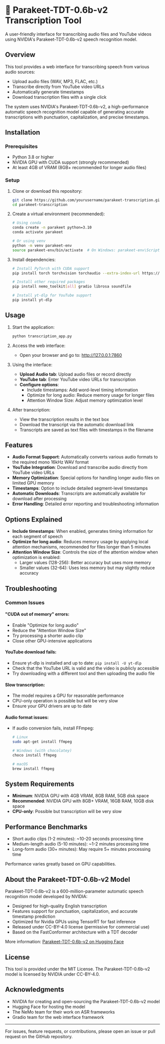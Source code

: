 # 🦜 Parakeet-TDT-0.6b-v2 Transcription Tool

A user-friendly interface for transcribing audio files and YouTube videos using NVIDIA's Parakeet-TDT-0.6b-v2 speech recognition model.

## Overview

This tool provides a web interface for transcribing speech from various audio sources:

- Upload audio files (WAV, MP3, FLAC, etc.)
- Transcribe directly from YouTube video URLs
- Automatically generate timestamps
- Download transcription files with a single click

The system uses NVIDIA's Parakeet-TDT-0.6b-v2, a high-performance automatic speech recognition model capable of generating accurate transcriptions with punctuation, capitalization, and precise timestamps.

## Installation

### Prerequisites

- Python 3.8 or higher
- NVIDIA GPU with CUDA support (strongly recommended)
- At least 4GB of VRAM (8GB+ recommended for longer audio files)

### Setup

1. Clone or download this repository:
   ```bash
   git clone https://github.com/yourusername/parakeet-transcription.git
   cd parakeet-transcription
   ```

2. Create a virtual environment (recommended):
   ```bash
   # Using conda
   conda create -n parakeet python=3.10
   conda activate parakeet
   
   # Or using venv
   python -m venv parakeet-env
   source parakeet-env/bin/activate  # On Windows: parakeet-env\Scripts\activate
   ```

3. Install dependencies:
   ```bash
   # Install PyTorch with CUDA support
   pip install torch torchvision torchaudio --extra-index-url https://download.pytorch.org/whl/cu118
   
   # Install other required packages
   pip install nemo_toolkit[all] gradio librosa soundfile
   
   # Install yt-dlp for YouTube support
   pip install yt-dlp
   ```

## Usage

1. Start the application:
   ```bash
   python transcription_app.py
   ```

2. Access the web interface:
   - Open your browser and go to: http://127.0.0.1:7860

3. Using the interface:
   - **Upload Audio tab**: Upload audio files or record directly
   - **YouTube tab**: Enter YouTube video URLs for transcription
   - **Configure options**:
     - Include timestamps: Add word-level timing information
     - Optimize for long audio: Reduce memory usage for longer files
     - Attention Window Size: Adjust memory optimization level

4. After transcription:
   - View the transcription results in the text box
   - Download the transcript via the automatic download link
   - Transcripts are saved as text files with timestamps in the filename

## Features

- **Audio Format Support**: Automatically converts various audio formats to the required mono 16kHz WAV format
- **YouTube Integration**: Download and transcribe audio directly from YouTube video URLs
- **Memory Optimization**: Special options for handling longer audio files on limited GPU memory
- **Timestamps**: Option to include detailed segment-level timestamps
- **Automatic Downloads**: Transcripts are automatically available for download after processing
- **Error Handling**: Detailed error reporting and troubleshooting information

## Options Explained

- **Include timestamps**: When enabled, generates timing information for each segment of speech
- **Optimize for long audio**: Reduces memory usage by applying local attention mechanisms, recommended for files longer than 5 minutes
- **Attention Window Size**: Controls the size of the attention window when optimization is enabled:
  - Larger values (128-256): Better accuracy but uses more memory
  - Smaller values (32-64): Uses less memory but may slightly reduce accuracy

## Troubleshooting

### Common Issues

#### "CUDA out of memory" errors:
- Enable "Optimize for long audio"
- Reduce the "Attention Window Size"
- Try processing a shorter audio clip
- Close other GPU-intensive applications

#### YouTube download fails:
- Ensure yt-dlp is installed and up to date: `pip install -U yt-dlp`
- Check that the YouTube URL is valid and the video is publicly accessible
- Try downloading with a different tool and then uploading the audio file

#### Slow transcription:
- The model requires a GPU for reasonable performance
- CPU-only operation is possible but will be very slow
- Ensure your GPU drivers are up to date

#### Audio format issues:
- If audio conversion fails, install FFmpeg:
  ```bash
  # Linux
  sudo apt-get install ffmpeg
  
  # Windows (with chocolatey)
  choco install ffmpeg
  
  # macOS
  brew install ffmpeg
  ```

## System Requirements

- **Minimum**: NVIDIA GPU with 4GB VRAM, 8GB RAM, 5GB disk space
- **Recommended**: NVIDIA GPU with 8GB+ VRAM, 16GB RAM, 10GB disk space
- **CPU-only**: Possible but transcription will be very slow

## Performance Benchmarks

- Short audio clips (1-2 minutes): ~10-20 seconds processing time
- Medium-length audio (5-10 minutes): ~1-2 minutes processing time
- Long-form audio (30+ minutes): May require 5+ minutes processing time

Performance varies greatly based on GPU capabilities.

## About the Parakeet-TDT-0.6b-v2 Model

Parakeet-TDT-0.6b-v2 is a 600-million-parameter automatic speech recognition model developed by NVIDIA:

- Designed for high-quality English transcription
- Features support for punctuation, capitalization, and accurate timestamp prediction
- Optimized for Nvidia GPUs using TensorRT for fast inference
- Released under CC-BY-4.0 license (permissive for commercial use)
- Based on the FastConformer architecture with a TDT decoder

More information: [Parakeet-TDT-0.6b-v2 on Hugging Face](https://huggingface.co/nvidia/parakeet-tdt-0.6b-v2)

## License

This tool is provided under the MIT License. The Parakeet-TDT-0.6b-v2 model is licensed by NVIDIA under CC-BY-4.0.

## Acknowledgments

- NVIDIA for creating and open-sourcing the Parakeet-TDT-0.6b-v2 model
- Hugging Face for hosting the model
- The NeMo team for their work on ASR frameworks
- Gradio team for the web interface framework

---

For issues, feature requests, or contributions, please open an issue or pull request on the GitHub repository.

